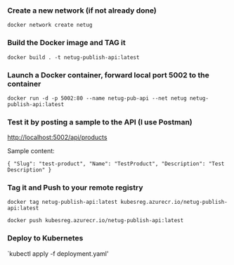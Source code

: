 ### Create a new network (if not already done)
`docker network create netug`

### Build the Docker image and TAG it
`docker build . -t netug-publish-api:latest`

### Launch a Docker container, forward local port 5002 to the container
`docker run -d -p 5002:80 --name netug-pub-api --net netug netug-publish-api:latest`

### Test it by posting a sample to the API (I use Postman)
[http://localhost:5002/api/products](http://localhost:5002/api/products)

Sample content:

`{
	"Slug": "test-product",
	"Name": "TestProduct",
	"Description": "Test Description"
}`

### Tag it and Push to your remote registry
`docker tag netug-publish-api:latest kubesreg.azurecr.io/netug-publish-api:latest`

`docker push kubesreg.azurecr.io/netug-publish-api:latest`

### Deploy to Kubernetes
`kubectl apply -f deployment.yaml'

